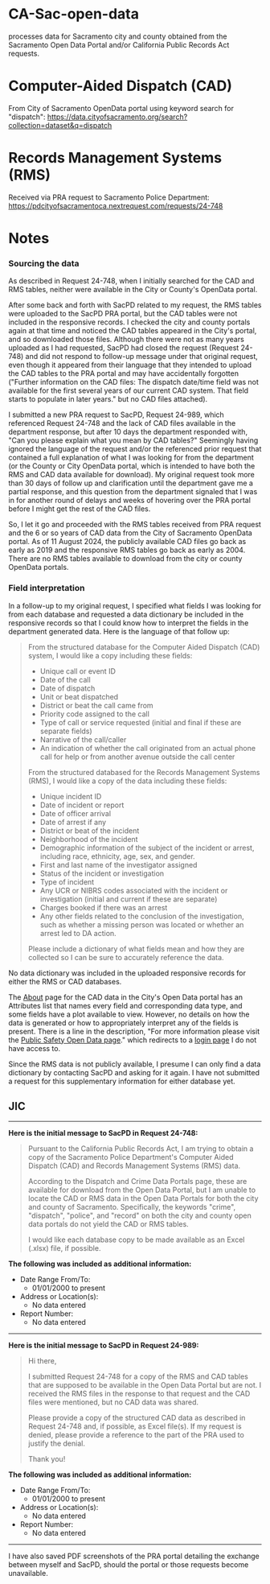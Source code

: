 # CA-Sac-open-data
processes data for Sacramento city and county obtained from the Sacramento Open Data Portal and/or California Public Records Act requests.

# Computer-Aided Dispatch (CAD)
From City of Sacramento OpenData portal using keyword search for "dispatch": https://data.cityofsacramento.org/search?collection=dataset&q=dispatch

# Records Management Systems (RMS)
Received via PRA request to Sacramento Police Department: https://pdcityofsacramentoca.nextrequest.com/requests/24-748

# Notes
### Sourcing the data
As described in Request 24-748, when I initially searched for the CAD and RMS tables, neither were available in the City or County's OpenData portal.

After some back and forth with SacPD related to my request, the RMS tables were uploaded to the SacPD PRA portal, but the CAD tables were not included in the responsive records. I checked the city and county portals again at that time and noticed the CAD tables appeared in the City's portal, and so downloaded those files. Although there were not as many years uploaded as I had requested, SacPD had closed the request (Request 24-748) and did not respond to follow-up message under that original request, even though it appeared from their language that they intended to upload the CAD tables to the PRA portal and may have accidentally forgotten ("Further information on the CAD files: The dispatch date/time field was not available for the first several years of our current CAD system. That field starts to populate in later years." but no CAD files attached).

I submitted a new PRA request to SacPD, Request 24-989, which referenced Request 24-748 and the lack of CAD files available in the department response, but after 10 days the department responded with, "Can you please explain what you mean by CAD tables?" Seemingly having ignored the language of the request and/or the referenced prior request that contained a full explanation of what I was looking for from the department (or the County or City OpenData portal, which is intended to have both the RMS and CAD data available for download). My original request took more than 30 days of follow up and clarification until the department gave me a partial response, and this question from the department signaled that I was in for another round of delays and weeks of hovering over the PRA portal before I might get the rest of the CAD files.

So, I let it go and proceeded with the RMS tables received from PRA request and the 6 or so years of CAD data from the City of Sacramento OpenData portal. As of 11 August 2024, the publicly available CAD files go back as early as 2019 and the responsive RMS tables go back as early as 2004. There are no RMS tables available to download from the city or county OpenData portals.

### Field interpretation
In a follow-up to my original request, I specified what fields I was looking for from each database and requested a data dictionary be included in the responsive records so that I could know how to interpret the fields in the department generated data. Here is the language of that follow up:

> From the structured database for the Computer Aided Dispatch (CAD) system, I would like a copy including these fields:
> 
> - Unique call or event ID
> - Date of the call
> - Date of dispatch
> - Unit or beat dispatched
> - District or beat the call came from
> - Priority code assigned to the call
> - Type of call or service requested (initial and final if these are separate fields)
> - Narrative of the call/caller
> - An indication of whether the call originated from an actual phone call for help or from another avenue outside the call center
> 
> From the structured databased for the Records Management Systems (RMS), I would like a copy of the data including these fields:
> 
> - Unique incident ID
> - Date of incident or report
> - Date of officer arrival
> - Date of arrest if any
> - District or beat of the incident
> - Neighborhood of the incident
> - Demographic information of the subject of the incident or arrest, including race, ethnicity, age, sex, and gender.
> - First and last name of the investigator assigned
> - Status of the incident or investigation
> - Type of incident
> - Any UCR or NIBRS codes associated with the incident or investigation (initial and current if these are separate)
> - Charges booked if there was an arrest
> - Any other fields related to the conclusion of the investigation, such as whether a missing person was located or whether an arrest led to DA action.
> 
> Please include a dictionary of what fields mean and how they are collected so I can be sure to accurately reference the data.

No data dictionary was included in the uploaded responsive records for either the RMS or CAD databases.

The [About](https://data.cityofsacramento.org/datasets/SacCity::sacramento-call-for-service-data-2020/about) page for the CAD data in the City's Open Data portal has an Attributes list that names every field and corresponding data type, and some fields have a plot available to view. However, no details on how the data is generated or how to appropriately interpret any of the fields is present. There is a line in the description, "For more information please visit the [Public Safety Open Data page](https://experience.arcgis.com/experience/a98f1218330f41cca325a1d6a950523b)." which redirects to a [login page](https://www.arcgis.com/sharing/rest/oauth2/authorize?client_id=experienceBuilder&response_type=token&expiration=20160&redirect_uri=https%3A%2F%2Fexperience.arcgis.com%2Fcdn%2F2627%2Fjimu-core%2Foauth-callback.html%3FclientId%3DexperienceBuilder%26portal%3Dhttps%3A%2F%2Fwww.arcgis.com%2Fsharing%2Frest%2F%26popup%3Dfalse%26isInPortal%3Dfalse%26isDevEdition%3Dfalse%26isOutOfExb%3Dfalse%26mountPath%3D%2F%26enablePkce%3Dfalse%26fromUrl%3Dhttps%253A%252F%252Fexperience.arcgis.com%252Fexperience%252Fa98f1218330f41cca325a1d6a950523b%26redirectUri%3Dhttps%253A%252F%252Fexperience.arcgis.com%252Fcdn%252F2627%252Fjimu-core%252Foauth-callback.html%253FclientId%253DexperienceBuilder%2526portal%253Dhttps%253A%252F%252Fwww.arcgis.com%252Fsharing%252Frest%252F%2526popup%253Dfalse%2526isInPortal%253Dfalse%2526isDevEdition%253Dfalse%2526isOutOfExb%253Dfalse%2526mountPath%253D%252F%2526enablePkce%253Dfalse%2526fromUrl%253Dhttps%25253A%25252F%25252Fexperience.arcgis.com%25252Fexperience%25252Fa98f1218330f41cca325a1d6a950523b&state=%7B%22id%22%3A%22KPHYs6FsKUSY0cyneBNKcCt8-lTlGtcOKOSywLV6HAI%22%2C%22originalUrl%22%3A%22https%3A%2F%2Fexperience.arcgis.com%2Fexperience%2Fa98f1218330f41cca325a1d6a950523b%22%7D&locale=&style=&showSignupOption=true&signupType=esri&force_login=false) I do not have access to.

Since the RMS data is not publicly available, I presume I can only find a data dictionary by contacting SacPD and asking for it again. I have not submitted a request for this supplementary information for either database yet.

## JIC
---

**Here is the initial message to SacPD in Request 24-748:**

> Pursuant to the California Public Records Act, I am trying to obtain a copy of the Sacramento Police Department's Computer Aided Dispatch (CAD) and Records Management Systems (RMS) data.
>
> According to the Dispatch and Crime Data Portals page, these are available for download from the Open Data Portal, but I am unable to locate the CAD or RMS data in the Open Data Portals for both the city and county of Sacramento. Specifically, the keywords "crime", "dispatch", "police", and "record" on both the city and county open data portals do not yield the CAD or RMS tables.
>
> I would like each database copy to be made available as an Excel (.xlsx) file, if possible.


**The following was included as additional information:**
- Date Range From/To:
  - 01/01/2000 to present
- Address or Location(s):
  - No data entered
- Report Number:
  - No data entered
---

**Here is the initial message to SacPD in Request 24-989:**

>Hi there,
>
> I submitted Request 24-748 for a copy of the RMS and CAD tables that are supposed to be available in the Open Data Portal but are not. I received the RMS files in the response to that request and the CAD files were mentioned, but no CAD data was shared.
>
> Please provide a copy of the structured CAD data as described in Request 24-748 and, if possible, as Excel file(s). If my request is denied, please provide a reference to the part of the PRA used to justify the denial.
>
> Thank you!


**The following was included as additional information:**
- Date Range From/To:
  - 01/01/2000 to present
- Address or Location(s):
  - No data entered
- Report Number:
  - No data entered

---

I have also saved PDF screenshots of the PRA portal detailing the exchange between myself and SacPD, should the portal or those requests become unavailable.
